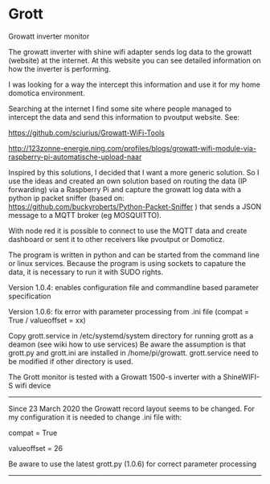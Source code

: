 # Grott
Growatt inverter monitor

The growatt inverter with shine wifi adapter sends log data to the growatt (website) at the internet. At this website you can see detailed information on how the inverter is performing. 

I was looking for a way the intercept this information and use it for my home domotica environment. 

Searching at the internet I find some site where people managed to intercept the data and send this information to pvoutput website. 
See: 

https://github.com/sciurius/Growatt-WiFi-Tools 

http://123zonne-energie.ning.com/profiles/blogs/growatt-wifi-module-via-raspberry-pi-automatische-upload-naar

Inspired by this solutions, I decided that I want a more generic solution. So I use the ideas and created an own solution based on routing the data (IP forwarding) via a Raspberry Pi and capture the growatt log data with a python ip packet sniffer (based on: https://github.com/buckyroberts/Python-Packet-Sniffer ) that sends a JSON message to a MQTT broker (eg MOSQUITTO). 

With node red it is possible to connect to use the MQTT data and create dashboard or sent it to other receivers like pvoutput or Domoticz. 

The program is written in python and can be started from the command line or linux services. Because the program is using sockets to capature the data, it is necessary to run it with SUDO rights. 

Version 1.0.4: enables configuration file and commandline based parameter specification

Version 1.0.6: fix error with parameter processing from .ini file (compat = True / valueoffset = xx) 

Copy grott.service in /etc/systemd/system directory for running grott as a deamon (see wiki how to use services)
Be aware the assumption is that grott.py and grott.ini are installed in /home/pi/growatt. grott.service need to be modified if other directory is used. 

The Grott monitor is tested with a Growatt 1500-s inverter with a ShineWIFI-S wifi device

***************************************
Since 23 March 2020 the Growatt record layout seems to be changed. For my configuration it is needed to change .ini file with:

compat = True

valueoffset = 26

Be aware to use the latest grott.py (1.0.6) for correct parameter processing
***************************************
